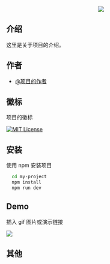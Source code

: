 <p align='center'>
  <img src='https://picgo-use-images.oss-cn-shanghai.aliyuncs.com/images/%E9%A1%B9%E7%9B%AElogo.png' />
</div>

## 介绍

这里是关于项目的介绍。


## 作者

- [@项目的作者](https://github.com/QAQDFAFD)


## 徽标

项目的徽标

[![MIT License](https://img.shields.io/badge/License-MIT-green.svg)](https://choosealicense.com/licenses/mit/)


## 安装

使用 npm 安装项目

```bash
  cd my-project
  npm install 
  npm run dev
```

## Demo

插入 gif 图片或演示链接

![](https://picgo-use-images.oss-cn-shanghai.aliyuncs.com/images/20230604155937.png)

## 其他